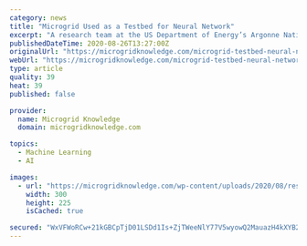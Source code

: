 ```yaml
---
category: news
title: "Microgrid Used as a Testbed for Neural Network"
excerpt: "A research team at the US Department of Energy’s Argonne National Laboratory has tested a neural network for controlling power systems on a microgrid."
publishedDateTime: 2020-08-26T13:27:00Z
originalUrl: "https://microgridknowledge.com/microgrid-testbed-neural-network/"
webUrl: "https://microgridknowledge.com/microgrid-testbed-neural-network/"
type: article
quality: 39
heat: 39
published: false

provider:
  name: Microgrid Knowledge
  domain: microgridknowledge.com

topics:
  - Machine Learning
  - AI

images:
  - url: "https://microgridknowledge.com/wp-content/uploads/2020/08/research-300x225.jpg"
    width: 300
    height: 225
    isCached: true

secured: "WxVFWoRCw+21kGBCpTjD01LSDd1Is+ZjTWeeNlY77V5wyowQ2MauazH4kXYB207USwQ5crvou+NIdN+kOhl1CrJ+BoxvBsjwrFT476wmPTsIzEy0cwScVH+gdNe6tun7x/Xiu2PfUs1yJcDAPhOuQrWj7t3dAr2AX120NC1hPIRkuU4qWTaulQWNN/3wAkq9uYyqjKmtjl+k6Il1KM1vVDf6WAOxTqxFb1yiqCv3o+51iHLdWi8EXvpbz6QAL3eDAprwUoj9ek7YgId2rLF1GTgAjGo2n+Wis36hz4j47Q3/eatoBA2NNVRgqljG67Q6bW67a3jKOO2juh07l0SPQ9TxtgsocvDznVxY2vbjLdU=;liylULM2Ho2OH+fSVlZmdA=="
---
```


